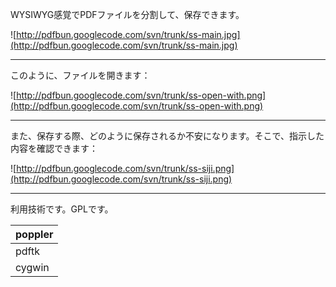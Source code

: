 WYSIWYG感覚でPDFファイルを分割して、保存できます。

![http://pdfbun.googlecode.com/svn/trunk/ss-main.jpg](http://pdfbun.googlecode.com/svn/trunk/ss-main.jpg)


---


このように、ファイルを開きます：

![http://pdfbun.googlecode.com/svn/trunk/ss-open-with.png](http://pdfbun.googlecode.com/svn/trunk/ss-open-with.png)


---


また、保存する際、どのように保存されるか不安になります。そこで、指示した内容を確認できます：

![http://pdfbun.googlecode.com/svn/trunk/ss-siji.png](http://pdfbun.googlecode.com/svn/trunk/ss-siji.png)


---


利用技術です。GPLです。

| poppler |
|:--------|
| pdftk   |
| cygwin  |